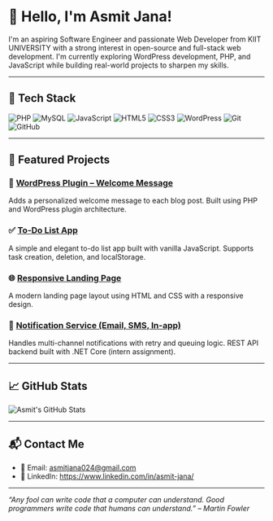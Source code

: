 # 👋 Hello, I'm Asmit Jana!

I'm an aspiring Software Engineer and passionate Web Developer from KIIT UNIVERSITY with a strong interest in open-source and full-stack web development. I'm currently exploring WordPress development, PHP, and JavaScript while building real-world projects to sharpen my skills.

---

## 🚀 Tech Stack

![PHP](https://img.shields.io/badge/-PHP-777BB4?style=flat-square&logo=php&logoColor=white)
![MySQL](https://img.shields.io/badge/-MySQL-4479A1?style=flat-square&logo=mysql&logoColor=white)
![JavaScript](https://img.shields.io/badge/-JavaScript-F7DF1E?style=flat-square&logo=javascript&logoColor=black)
![HTML5](https://img.shields.io/badge/-HTML5-E34F26?style=flat-square&logo=html5&logoColor=white)
![CSS3](https://img.shields.io/badge/-CSS3-1572B6?style=flat-square&logo=css3&logoColor=white)
![WordPress](https://img.shields.io/badge/-WordPress-21759B?style=flat-square&logo=wordpress&logoColor=white)
![Git](https://img.shields.io/badge/-Git-F05032?style=flat-square&logo=git&logoColor=white)
![GitHub](https://img.shields.io/badge/-GitHub-181717?style=flat-square&logo=github&logoColor=white)

---

## 📌 Featured Projects

### 🔌 [WordPress Plugin – Welcome Message](https://github.com/Asmit2004/wp-welcome-plugin)
Adds a personalized welcome message to each blog post. Built using PHP and WordPress plugin architecture.

### ✅ [To-Do List App](https://github.com/Asmit2004/To-Do-List)
A simple and elegant to-do list app built with vanilla JavaScript. Supports task creation, deletion, and localStorage.

### 🌐 [Responsive Landing Page](https://github.com/Asmit2004/Responsive-Landing-Page)
A modern landing page layout using HTML and CSS with a responsive design.

### 🧾 [Notification Service (Email, SMS, In-app)](https://github.com/Asmit2004/Notification-Service)
Handles multi-channel notifications with retry and queuing logic. REST API backend built with .NET Core (intern assignment).

---

## 📈 GitHub Stats

![Asmit's GitHub Stats](https://github-readme-stats.vercel.app/api?username=Asmit2004&show_icons=true&theme=radical)

---

## 📬 Contact Me

- 📧 Email: asmitjana024@gmail.com 
- 💼 LinkedIn: https://www.linkedin.com/in/asmit-jana/
  

---

_“Any fool can write code that a computer can understand. Good programmers write code that humans can understand.” – Martin Fowler_
